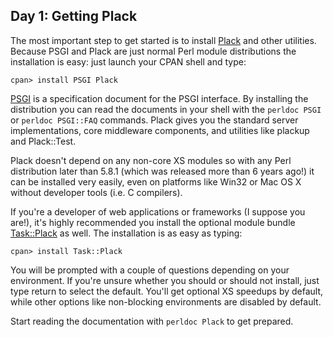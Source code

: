 ## Day 1: Getting Plack

The most important step to get started is to install [Plack](http://search.cpan.org/dist/Plack) and other utilities. Because PSGI and Plack are just normal Perl module distributions the installation is easy: just launch your CPAN shell and type:

```console
cpan> install PSGI Plack
```

[PSGI](http://search.cpan.org/dist/PSGI) is a specification document for the PSGI interface. By installing the distribution you can read the documents in your shell with the `perldoc PSGI` or `perldoc PSGI::FAQ` commands. Plack gives you the standard server implementations, core middleware components, and utilities like plackup and Plack::Test.

Plack doesn't depend on any non-core XS modules so with any Perl distribution later than 5.8.1 (which was released more than 6 years ago!) it can be installed very easily, even on platforms like Win32 or Mac OS X without developer tools (i.e. C compilers).

If you're a developer of web applications or frameworks (I suppose you are!), it's highly recommended you install the optional module bundle [Task::Plack](http://search.cpan.org/dist/Task-Plack) as well. The installation is as easy as typing:

```console
cpan> install Task::Plack
```

You will be prompted with a couple of questions depending on your environment. If you're unsure whether you should or should not install, just type return to select the default. You'll get optional XS speedups by default, while other options like non-blocking environments are disabled by default.

Start reading the documentation with `perldoc Plack` to get prepared.
